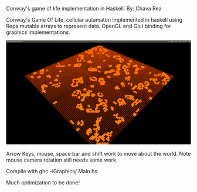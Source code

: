 Conway's game of life implementation in Haskell.
By: Chava Rea

Conway's Game Of Life, cellular autamaton implemented in haskell using Repa mutable arrays
to represent data. OpenGL and Glut binding for graphics implementations.

![](images/gameOfLife2.png "PRogram Running:")

Arrow Keys, mouse, space bar and shift work to move about the world. Note mouse camera
rotation still needs some work.

Compile with ghc -iGraphics/ Main.hs

Much optimization to be done!


